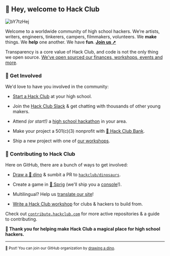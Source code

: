 ## :wave: Hey, welcome to Hack Club 

![bY7tzHej](https://user-images.githubusercontent.com/39828164/189497810-6d9d2920-6bee-4990-9553-57699918ae9c.jpg)

Welcome to a worldwide community of high school hackers. We’re artists, writers, engineers, tinkerers, campers, filmmakers, volunteers. We **make** things. We **help** one another. We have **fun**. **[Join us ➚](https://hackclub.com/slack)**

Transparency is a core value of Hack Club, and code is not the only thing we open source. [We've open sourced our finances, workshops, events and more](https://hackclub.com/opensource).

<!---

### 🚢 Our Philosophy

We believe **we're out our best when we're making**

--->

### 🌈 Get Involved

We'd love to have you involved in the community:

- [Start a Hack Club](https://hackclub.com) at your high school.

- Join the [Hack Club Slack](https://hackclub.com/slack) & get chatting with thousands of other young makers.

- Attend _(or start!)_ a [high school hackathon](https://hackclub.com/hackathons) in your area.

- Make your project a 501(c)(3) nonprofit with [🏦 Hack Club Bank](https://hackclub.com/bank).

- Ship a new project with one of [our workshops](https://workshops.hackclub.com).

### 🦦 Contributing to Hack Club

Here on GitHub, there are a bunch of ways to get involved:

- [Draw a 🦕 dino](https://hack.af/draw-dino) & sumbit a PR to [`hackclub/dinosaurs`](https://github.com/hackclub/dinosaurs).

- Create a game in [🍃 Sprig](https://sprig.hackclub.com) (we'll ship you a [console](https://github.com/hackclub/sprig-hardware)!).

- Multilingual? Help us [translate our site](https://github.com/hackclub/global/issues/15)!

- [Write a Hack Club workshop](https://workshops.hackclub.com/submit-a-workshop/) for clubs & hackers to build from.

Check out [`contribute.hackclub.com`](https://contribute.hackclub.com) for more active repositories & a guide to contributing. 

**💖 Thank you for helping make Hack Club a magical place for high school hackers.** 

---
 
<sub>🤫 Psst! You can join our GitHub organization by [drawing a dino](https://hack.af/draw-dino).</sub>
